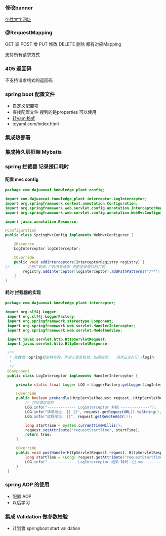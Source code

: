 ### 修改banner
[个性文字网址](http://patorjk.com/software/taag/)

###  @RequestMapping 
GET 查
POST 增 
PUT 修改 
DELETE 删除
都有对应Mapping

支持所有请求方式

### 405 返回码 
不支持请求格式的返回码

### spring boot 配置文件
* 自定义配置项
* 查找配置文件 搜到的是properties 可以使用
* [转yaml格式](toyaml.com/index.html)
* toyaml.com/index.html

### 集成热部署


### 集成持久层框架 Mybatis


### spring 拦截器 记录接口耗时
 #### 配置 mvc config
```java
package com.dajuancai.knowledge_plant.config;

import com.dajuancai.knowledge_plant.interceptor.LogInterceptor;
import org.springframework.context.annotation.Configuration;
import org.springframework.web.servlet.config.annotation.InterceptorRegistry;
import org.springframework.web.servlet.config.annotation.WebMvcConfigurer;

import javax.annotation.Resource;

@Configuration
public class SpringMvcConfig implements WebMvcConfigurer {

    @Resource
    LogInterceptor logInterceptor;

    @Override
    public void addInterceptors(InterceptorRegistry registry) {
//        注册拦截器 拦截所有请求 忽略登录接口的拦截
        registry.addInterceptor(logInterceptor).addPathPatterns("/**").excludePathPatterns("/login/");
    }
}
```
#### 耗时 拦截器的实现
```java
package com.dajuancai.knowledge_plant.interceptor;

import org.slf4j.Logger;
 import org.slf4j.LoggerFactory;
 import org.springframework.stereotype.Component;
 import org.springframework.web.servlet.HandlerInterceptor;
 import org.springframework.web.servlet.ModelAndView;

 import javax.servlet.http.HttpServletRequest;
 import javax.servlet.http.HttpServletResponse;

 /**
  * 拦截器：Spring框架特有的，常用于登录校验，权限校验，  请求日志打印 /login
  *
  */
 @Component
 public class LogInterceptor implements HandlerInterceptor {

     private static final Logger LOG = LoggerFactory.getLogger(LogInterceptor.class);

     @Override
     public boolean preHandle(HttpServletRequest request, HttpServletResponse response, Object handler) throws Exception {
         // 打印请求信息
         LOG.info("------------- LogInterceptor 开始 -------------");
         LOG.info("请求地址: {} {}", request.getRequestURL().toString(), request.getMethod());
         LOG.info("远程地址: {}", request.getRemoteAddr());

         long startTime = System.currentTimeMillis();
         request.setAttribute("requestStartTime", startTime);
         return true;
     }

     @Override
     public void postHandle(HttpServletRequest request, HttpServletResponse response, Object handler, ModelAndView modelAndView) throws Exception {
         long startTime = (Long) request.getAttribute("requestStartTime");
         LOG.info("------------- LogInterceptor 结束 耗时：{} ms -------------", System.currentTimeMillis() - startTime);
     }
 }
```

### spring AOP 的使用

* 配置 AOP 
* 以后学习


### 集成 Validation 做参数校验
* 计划曾 springboot  start validation